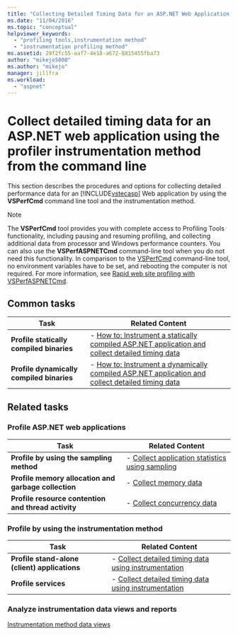 ```yaml
---
title: "Collecting Detailed Timing Data for an ASP.NET Web Application Using the Profiler Instrumentation Method from the Command Line | Microsoft Docs"
ms.date: "11/04/2016"
ms.topic: "conceptual"
helpviewer_keywords: 
  - "profiling tools,instrumentation method"
  - "instrumentation profiling method"
ms.assetid: 29f2fc55-aaf7-4e18-a672-8815455fba73
author: "mikejo5000"
ms.author: "mikejo"
manager: jillfra
ms.workload: 
  - "aspnet"
---
```

# Collect detailed timing data for an ASP.NET web application using the profiler instrumentation method from the command line
This section describes the procedures and options for collecting detailed performance data for an [!INCLUDE[vstecasp](../code-quality/includes/vstecasp_md.md)] Web application by using the **VSPerfCmd** command line tool and the instrumentation method.  
  
> [!NOTE]
>  The **VSPerfCmd** tool provides you with complete access to Profiling Tools functionality, including pausing and resuming profiling, and collecting additional data from processor and Windows performance counters. You can also use the  **VSPerfASPNETCmd** command-line tool when you do not need this functionality. In comparison to the [VSPerfCmd](../profiling/vsperfcmd.md) command-line tool, no environment variables have to be set, and rebooting the computer is not required. For more information, see [Rapid web site profiling with VSPerfASPNETCmd](../profiling/rapid-web-site-profiling-with-vsperfaspnetcmd.md).  
  

## Common tasks  
  
|Task|Related Content|  
|----------|---------------------|  
|**Profile statically compiled binaries**|-   [How to: Instrument a statically compiled ASP.NET application and collect detailed timing data](../profiling/how-to-instrument-statically-compiled-aspnet-and-collect-detailed-timing-data.md)|  
|**Profile dynamically compiled binaries**|-   [How to: Instrument a dynamically compiled ASP.NET application and collect detailed timing data](../profiling/how-to-instrument-a-dynamically-compiled-aspnet-app-and-collect-timing-data.md)|  
  

## Related tasks

  
### Profile ASP.NET web applications  
  
|Task|Related Content|  
|----------|---------------------|  
|**Profile by using the sampling method**|-   [Collect application statistics using sampling](../profiling/collecting-application-statistics-for-aspnet-using-the-profiler-sampling-method.md)|  
|**Profile memory allocation and garbage collection**|-   [Collect memory data](../profiling/collecting-memory-data-from-an-aspnet-web-application.md)|  
|**Profile resource contention and thread activity**|-   [Collect concurrency data](../profiling/collecting-concurrency-data-for-an-aspnet-web-application.md)|  
  
### Profile by using the instrumentation method  
  
|Task|Related Content|  
|----------|---------------------|  
|**Profile stand-alone (client) applications**|-   [Collect detailed timing data using instrumentation](../profiling/collecting-detailed-timing-data-for-a-stand-alone-application.md)|  
|**Profile services**|-   [Collect detailed timing data using instrumentation](../profiling/collecting-detailed-timing-data-for-services-by-using-the-instrumentation-method.md)|  
  
### Analyze instrumentation data views and reports  
 [Instrumentation method data views](../profiling/instrumentation-method-data-views.md)